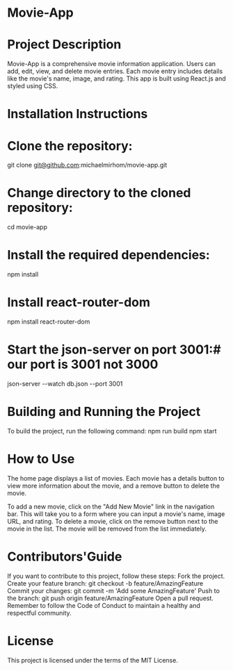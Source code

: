 # Movie-App
# Project Description
Movie-App is a comprehensive movie information application. Users can add, edit, view, and delete movie entries. Each movie entry includes details like the movie's name, image, and rating. This app is built using React.js and styled using CSS.
# Installation Instructions
# Clone the repository:
git clone git@github.com:michaelmirhom/movie-app.git
# Change directory to the cloned repository:
cd movie-app
# Install the required dependencies:
npm install
# Install react-router-dom
npm install react-router-dom
# Start the json-server on port 3001:# <Note> our port is 3001 not 3000
json-server --watch db.json --port 3001
# Building and Running the Project
To build the project, run the following command:
npm run build
npm start
# How to Use
The home page displays a list of movies. Each movie has a details button to view more information about the movie, and a remove button to delete the movie.

To add a new movie, click on the "Add New Movie" link in the navigation bar. This will take you to a form where you can input a movie's name, image URL, and rating.
To delete a movie, click on the remove button next to the movie in the list. The movie will be removed from the list immediately.
# Contributors'Guide
If you want to contribute to this project, follow these steps:
Fork the project.
Create your feature branch: git checkout -b feature/AmazingFeature
Commit your changes: git commit -m 'Add some AmazingFeature'
Push to the branch: git push origin feature/AmazingFeature
Open a pull request.
Remember to follow the Code of Conduct to maintain a healthy and respectful community.
# License
This project is licensed under the terms of the MIT License.


